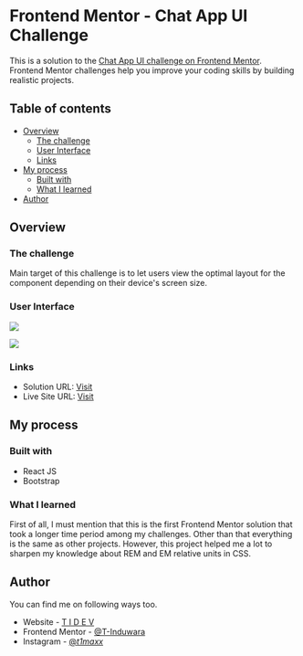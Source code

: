 # Frontend Mentor - Chat App UI Challenge

This is a solution to the [Chat App UI challenge on Frontend Mentor](https://www.frontendmentor.io/challenges/chat-app-css-illustration-O5auMkFqY). Frontend Mentor challenges help you improve your coding skills by building realistic projects. 

## Table of contents

- [Overview](#overview)
  - [The challenge](#the-challenge)
  - [User Interface](#user-interface)
  - [Links](#links)
- [My process](#my-process)
  - [Built with](#built-with)
  - [What I learned](#what-i-learned)
- [Author](#author)

## Overview

### The challenge

Main target of this challenge is to let users view the optimal layout for the component depending on their device's screen size.

### User Interface

![](https://i.ibb.co/3ksHjrr/tidev-chatapp-mobile.png)

![](https://i.ibb.co/x5KZLnp/tidev-chatapp-pc.png)

### Links

- Solution URL: [Visit](https://www.frontendmentor.io/solutions/chat-app-ui-challenge-solution-by-tharusha-EJJGCpOmsc)
- Live Site URL: [Visit](https://chat-app-ui-gilt.vercel.app/)

## My process

### Built with

- React JS
- Bootstrap

### What I learned

First of all, I must mention that this is the first Frontend Mentor solution that took a longer time period among my challenges. Other than that everything is the same as other projects. However, this project helped me a lot to sharpen my knowledge about REM and EM relative units in CSS.

## Author

You can find me on following ways too.

- Website - [T I D E V](https://tidev.one)
- Frontend Mentor - [@T-Induwara](https://www.frontendmentor.io/profile/T-Induwara)
- Instagram - [@_t1maxx_](https://www.instagram.com/_t1maxx_/)

